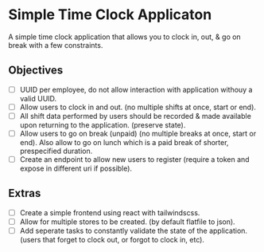 # Simple Time Clock Applicaton

A simple time clock application that allows you to clock in, out, & go on break with a few constraints.

## Objectives

- [ ] UUID per employee, do not allow interaction with application withouy a valid UUID.
- [ ] Allow users to clock in and out. (no multiple shifts at once, start or end).
- [ ] All shift data performed by users should be recorded & made available upon returning to the application. (preserve state).
- [ ] Allow users to go on break (unpaid) (no multiple breaks at once, start or end). Also allow to go on lunch which is a paid break of shorter, prespecified duration.
- [ ] Create an endpoint to allow new users to register (require a token and expose in different uri if possible).

## Extras

- [ ] Create a simple frontend using react with tailwindscss.
- [ ] Allow for multiple stores to be created. (by default flatfile to json).
- [ ] Add seperate tasks to constantly validate the state of the application. (users that forget to clock out, or forgot to clock in, etc).
